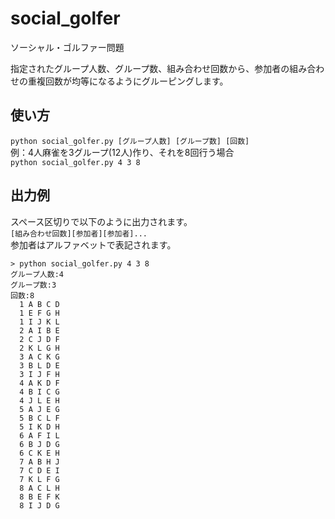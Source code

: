 # social_golfer
ソーシャル・ゴルファー問題

指定されたグループ人数、グループ数、組み合わせ回数から、参加者の組み合わせの重複回数が均等になるようにグルーピングします。

## 使い方
`python social_golfer.py [グループ人数] [グループ数] [回数]`  
例：4人麻雀を3グループ(12人)作り、それを8回行う場合  
`python social_golfer.py 4 3 8`

## 出力例
スペース区切りで以下のように出力されます。  
`[組み合わせ回数][参加者][参加者]...`  
参加者はアルファベットで表記されます。  

    > python social_golfer.py 4 3 8
    グループ人数:4
    グループ数:3
    回数:8
      1 A B C D
      1 E F G H
      1 I J K L
      2 A I B E
      2 C J D F
      2 K L G H
      3 A C K G
      3 B L D E
      3 I J F H
      4 A K D F
      4 B I C G
      4 J L E H
      5 A J E G
      5 B C L F
      5 I K D H
      6 A F I L
      6 B J D G
      6 C K E H
      7 A B H J
      7 C D E I
      7 K L F G
      8 A C L H
      8 B E F K
      8 I J D G
